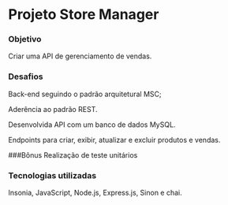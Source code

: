 # Projeto Store Manager

### Objetivo
Criar uma API de gerenciamento de vendas.

### Desafios
Back-end seguindo o padrão arquitetural MSC;

Aderência ao padrão REST.

Desenvolvida API com um banco de dados MySQL.

Endpoints para criar, exibir, atualizar e excluir produtos e vendas.

###Bônus
Realização de teste unitários


### Tecnologias utilizadas
Insonia, JavaScript, Node.js, Express.js, Sinon e chai.
